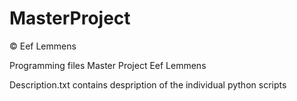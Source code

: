 # MasterProject
© Eef Lemmens

Programming files Master Project Eef Lemmens

Description.txt contains despription of the individual python scripts

